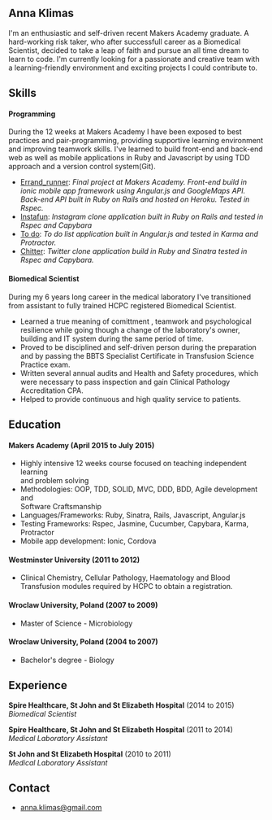 ## Anna Klimas

I'm an enthusiastic and self-driven recent Makers Academy graduate. A hard-working risk taker, who after successfull career as a Biomedical Scientist, decided to take a leap of faith and pursue an all time dream to learn to code. 
I'm currently looking for a passionate and creative team with a learning-friendly environment and exciting projects I could contribute to. 

## Skills

#### Programming

During the 12 weeks at Makers Academy I have been exposed to best practices and pair-programming, providing supportive learning environment and improving teamwork skills. I've learned to build front-end and back-end web as well as mobile applications in Ruby and Javascript by using TDD approach and a version control system(Git).

- [Errand_runner](https://github.com/AnnaKL/errand-runner-ionic): *Final project at Makers Academy. Front-end build in ionic mobile app framework using Angular.js and GoogleMaps API. Back-end API built in Ruby on Rails and hosted on Heroku. Tested in Rspec.*
- [Instafun](https://github.com/AnnaKL/instagram-challenge): *Instagram clone application built in Ruby on Rails and tested in Rspec and Capybara*
- [To do](https://github.com/AnnaKL/todo_challenge): *To do list application built in Angular.js and tested in Karma and Protractor.*
- [Chitter](https://github.com/AnnaKL/chitter-challenge): *Twitter clone application build in Ruby and Sinatra tested in Rspec and Capybara.*

#### Biomedical Scientist

During my 6 years long career in the medical laboratory I've transitioned from assistant to fully trained HCPC registered Biomedical Scientist. 

- Learned a true meaning of comittment , teamwork and psychological resilience while going though a change of the laboratory's owner, building and IT system during the same period of time.
- Proved to be disciplined and self-driven person during the preparation and by passing the BBTS Specialist Certificate in Transfusion Science Practice exam.
- Written several annual audits and Health and Safety procedures, which were necessary to pass inspection and gain Clinical Pathology Accreditation CPA.
- Helped to provide continuous and high quality service to patients.


## Education

#### Makers Academy (April 2015 to July 2015)

- Highly intensive 12 weeks course focused on teaching independent learning  
  and problem solving
- Methodologies: OOP, TDD, SOLID, MVC, DDD, BDD, Agile development and  
  Software Craftsmanship
- Languages/Frameworks: Ruby, Sinatra, Rails, Javascript, Angular.js
- Testing Frameworks: Rspec, Jasmine, Cucumber, Capybara, Karma, Protractor
- Mobile app development: Ionic, Cordova

#### Westminster University (2011 to 2012)

- Clinical Chemistry, Cellular Pathology, Haematology and Blood 
  Transfusion modules required by HCPC to obtain a registration.

#### Wroclaw University, Poland (2007 to 2009)

- Master of Science - Microbiology

#### Wroclaw University, Poland (2004 to 2007)

- Bachelor's degree - Biology


## Experience

**Spire Healthcare, St John and St Elizabeth Hospital** (2014 to 2015)  
*Biomedical Scientist*  

**Spire Healthcare, St John and St Elizabeth Hospital** (2011 to 2014)  
*Medical Laboratory Assistant* 

**St John and St Elizabeth Hospital** (2010 to 2011)  
*Medical Laboratory Assistant*   

## Contact

- anna.klimas@gmail.com